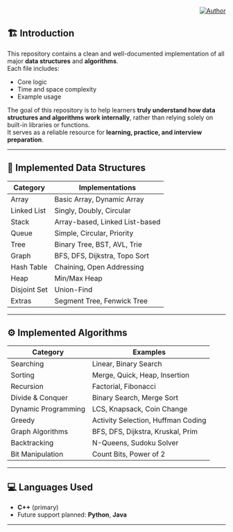 <p align="right">
  <a href="https://github.com/dev-nzm99">
    <img src="https://img.shields.io/badge/Author-Nazmul%20Islam-blue?style=flat-square&logo=github" alt="Author">
  </a>
</p>

## 🏗️ Introduction
This repository contains a clean and well-documented implementation of all major **data structures** and **algorithms**.  
Each file includes:
- Core logic  
- Time and space complexity  
- Example usage  

The goal of this repository is to help learners **truly understand how data structures and algorithms work internally**, rather than relying solely on built-in libraries or functions.  
It serves as a reliable resource for **learning, practice, and interview preparation**.

---

## 🧩 Implemented Data Structures

| Category | Implementations |
|-----------|----------------|
| Array | Basic Array, Dynamic Array |
| Linked List | Singly, Doubly, Circular |
| Stack | Array-based, Linked List-based |
| Queue | Simple, Circular, Priority |
| Tree | Binary Tree, BST, AVL, Trie |
| Graph | BFS, DFS, Dijkstra, Topo Sort |
| Hash Table | Chaining, Open Addressing |
| Heap | Min/Max Heap |
| Disjoint Set | Union-Find |
| Extras | Segment Tree, Fenwick Tree |

---

## ⚙️ Implemented Algorithms

| Category | Examples |
|-----------|-----------|
| Searching | Linear, Binary Search |
| Sorting | Merge, Quick, Heap, Insertion |
| Recursion | Factorial, Fibonacci |
| Divide & Conquer | Binary Search, Merge Sort |
| Dynamic Programming | LCS, Knapsack, Coin Change |
| Greedy | Activity Selection, Huffman Coding |
| Graph Algorithms | BFS, DFS, Dijkstra, Kruskal, Prim |
| Backtracking | N-Queens, Sudoku Solver |
| Bit Manipulation | Count Bits, Power of 2 |

---

## 💻 Languages Used
- **C++** (primary)
- Future support planned: **Python**, **Java**

---

